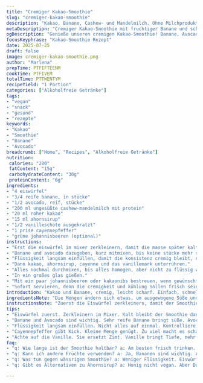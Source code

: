 ```yaml
---
title: "Cremiger Kakao-Smoothie"
slug: "cremiger-kakao-smoothie"
description: "Kakao, Banane, Cashew- und Mandelmilch. Ohne Milchprodukte. Leicht scharf durch Cayennepfeffer. Avocado für cremige Textur. Schnell gemixt. Vanilleschote ersetzt Zimt. Ahornsirup für dezente Süße. Eiswürfel kühlen gut. Grüne Johannisbeeren als Twist. Für 1 Portion."
metaDescription: "Cremiger Kakao-Smoothie mit fruchtiger Banane und scharfer Note. Schnell zubereitet und vegan – perfekt für jede Diät."
ogDescription: "Genieße unseren cremigen Kakao-Smoothie! Banane, Avocado, ein Kick von Cayenne und grüne Johannisbeeren für die Frische."
focusKeyphrase: "Kakao-Smoothie Rezept"
date: 2025-07-25
draft: false
image: cremiger-kakao-smoothie.png
author: "Marlena"
prepTime: PTFIFTEENM
cookTime: PTFIVEM
totalTime: PTTWENTYM
recipeYield: "1 Portion"
categories: ["Alkoholfreie Getränke"]
tags:
- "vegan"
- "snack"
- "gesund"
- "rezepte"
keywords:
- "Kakao"
- "Smoothie"
- "Banane"
- "Avocado"
breadcrumb: ["Home", "Recipes", "Alkoholfreie Getränke"]
nutrition: 
 calories: "280"
 fatContent: "15g"
 carbohydrateContent: "30g"
 proteinContent: "6g"
ingredients:
- "4 eiswürfel"
- "3/4 reife banane, in stücke"
- "1/2 avocado, reif, stücke"
- "200 ml ungesüßte cashew-mandelmilch mit protein"
- "20 ml roher kakao"
- "15 ml ahornsirup"
- "1/2 vanilleschote ausgekratzt"
- "1 prise cayennepfeffer"
- "grüne johannisbeeren (optional)"
instructions:
- "Erst die eiswürfel im mixer zerkleinern, damit die masse später kalt bleibt."
- "Banane und avocado dazugeben, kurz mitmixen, bis keine stücke mehr sichtbar sind."
- "Flüssigkeit langsam einfüllen, damit die konsistenz cremig bleibt, nicht zu dünn."
- "Dann kakao, ahornsirup, cayenne und das vanillemark unterrühren."
- "Alles nochmal durchmixen, bis alles homogen, aber nicht zu flüssig wird."
- "In ein großes glas gießen."
- "Mit ein paar johannisbeeren oder kakaonibs bestreuen, wenn gewünscht."
- "Sofort servieren, denn die cremigkeit und kühlung sollen frisch sein."
introduction: "Kakao und Banane, cremig, leicht scharf. Einfach, schnell, vegan. Milchfrei, laktosefrei, glutenfrei – passt in viele Diäten. Avocado bringt Fett, macht sämig. Cashew und Mandelmilch geben Protein, milden Geschmack. Grüne Johannisbeeren als überraschendes Extra, säuerlich frisch. Ahornsirup ersetzt Zucker, natürlich süß. Vanille statt Zimt, anders, aber aromatisch. Cayennepfeffer für Kick. Eiswürfel sind kein Beiwerk, sorgen für die Temperatur. Nicht zu lange mixen, damit die Masse nicht zu dünn wird. Nicht zu viel Flüssigkeit für voluminöse Konsistenz. Schnell zubereitet, für Frühstück oder Snack. Keine Eier, keine Milch. Einfacher geht's kaum."
ingredientsNote: "Die Mengen ändern sich etwas, um ausgewogene Süße und Cremigkeit zu gewährleisten. Statt der üblichen Mandel-Cashewmilch kann auch eine selbstgemachte Variante zum Einsatz kommen, etwa Cashew und Mandel grob gemixt mit Wasser, um noch mehr natürliches Aroma zu erhalten. Vanille bringt mehr Tiefe als das übliche Zimt, schmeckt süß und rund. Die Banane sollte sehr reif sein, dann entfaltet sie maximale Süße und Bindekraft. Avocado sorgt für die sämige Konsistenz, die bei einem Smoothie wichtig ist, damit er nicht wässrig wirkt. Ahornsirup ist die natürliche Süße, Honig wäre nicht vegan. Für leichte Schärfe und einen spannenden Kontrast sorgt eine Prise Cayennepfeffer. Grüne Johannisbeeren sind nur optional, aber sie geben etwas Säure, die dem Kakao gut tut und Frische reingibt."
instructionsNote: "Zuerst die Eiswürfel zerkleinern, damit der Smoothie von Anfang an kalt und dickflüssig bleibt. Dann weiche Zutaten wie Banane und Avocado in den Mixer geben. Griff zum Flüssigen, langsam zugeben, damit die Konsistenz gehalten wird, nicht zu flüssig wird – cremige Textur ist Ziel. Erst zum Schluss Kakao, Vanille, Ahornsirup und Cayenne einfüllen und kurz vermixen. Nicht zu lange mixen, sonst Luft rein – schmeckt anders, weniger dicht. In ein großes Glas füllen. Wer mag, gibt noch grüne Johannisbeeren, sie bringen kleine Säure-Stücke rein. Sofort trinken, sonst wird alles zu dick und Geschmacksveränderungen setzen ein durch den Sauerstoff und Temperatur. Kühlung bewahren für Frische und Textur. Ein Stab aus Vanilleschote statt Zimt als Deko denkbar, aber nicht verpflichtend."
tips:
- "Eiswürfel zuerst. Zerkleinern im Mixer. Kalt bleibt der Smoothie dann. Konsistenz wird cremig. Ohne Eis, wässrig. Das Ziel eins: kühl und sämig."
- "Banane und Avocado sind wichtig. Sehr reife Banane bringt süße. Avocado sorgt für Fett. Fett ist wichtig für cremige Textur. Vermeide Stückchen. Mixen bis glatt."
- "Flüssigkeit langsam einfüllen. Nicht alles auf einmal. Kontrolliere die Konsistenz. Nicht zu flüssig, nicht zu dick. Der perfekte Smoothie ist eine Balance."
- "Cayennepfeffer gibt Kick. Kleine Menge genügt. Zu viel macht es scharf. Grüne Johannisbeeren optional. Frische Zitrusnote. Gut für den Kontrast."
- "Achte auf die Vanille. Sie ersetzt Zimt. Vanille bringt Tiefe, mehr Aroma. Süß, rund, schmeckt besser. Ahornsirup als Süßung benutzen, nicht Zucker. Natürlich."
faq:
- "q: Wie lange ist der Smoothie haltbar? a: Am besten frisch trinken. Nach dem Mixen. Kühlung wichtig. Frisch genießen."
- "q: Kann ich andere Früchte verwenden? a: Ja, Bananen sind wichtig. Aber andere, wie Himbeeren? Geht auch. Flexibilität."
- "q: Was tun gegen wässrigen Smoothie? a: Weniger Flüssigkeit. Eiswürfel nicht vergessen. Zu viel mixen nicht gut. Kontrolle ist der Schlüssel."
- "q: Gibt es Alternativen zu Ahornsirup? a: Honig nicht vegan. Aber Dattelsirup oder Agavendicksaft. Süßt gut. Oder Maße verändern."

---
```

